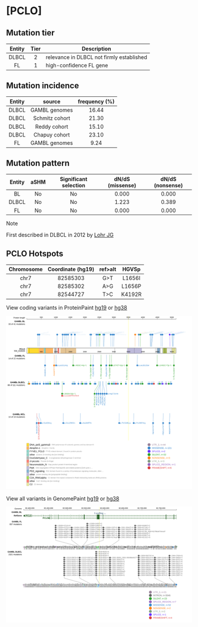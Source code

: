 # [PCLO]

## Mutation tier

|Entity|Tier|Description                              |
|:------:|:----:|-----------------------------------------|
|DLBCL |2   |relevance in DLBCL not firmly established|
|FL    |1   |high-confidence FL gene                  |
## Mutation incidence

|Entity|source        |frequency (%)|
|:------:|:--------------:|:-------------:|
|DLBCL |GAMBL genomes |16.44        |
|DLBCL |Schmitz cohort|21.30        |
|DLBCL |Reddy cohort  |15.10        |
|DLBCL |Chapuy cohort |23.10        |
|FL    |GAMBL genomes | 9.24        |

## Mutation pattern

|Entity|aSHM|Significant selection|dN/dS (missense)|dN/dS (nonsense)|
|:------:|:----:|:---------------------:|:----------------:|:----------------:|
|BL    |No  |No                   |0.000           |0.000           |
|DLBCL |No  |No                   |1.223           |0.389           |
|FL    |No  |No                   |0.000           |0.000           |


> [!NOTE]
> First described in DLBCL in 2012 by [Lohr JG](https://pubmed.ncbi.nlm.nih.gov/22343534)


 ## PCLO Hotspots

| Chromosome |Coordinate (hg19) | ref>alt | HGVSp | 
 | :---:| :---: | :--: | :---: |
| chr7 | 82585303 | G>T | L1656I |
| chr7 | 82585302 | A>G | L1656P |
| chr7 | 82544727 | T>C | K4192R |

View coding variants in ProteinPaint [hg19](https://www.bcgsc.ca/downloads/morinlab/GAMBL/test/genes/PCLO_protein.html)  or [hg38](https://www.bcgsc.ca/downloads/morinlab/GAMBL/test/genes/PCLO_protein_hg38.html)

![image](images/proteinpaint/PCLO_NM_033026.svg)

View all variants in GenomePaint [hg19](https://www.bcgsc.ca/downloads/morinlab/GAMBL/test/genes/PCLO.html)  or [hg38](https://www.bcgsc.ca/downloads/morinlab/GAMBL/test/genes/PCLO_hg38.html)

![image](images/proteinpaint/PCLO.svg)
